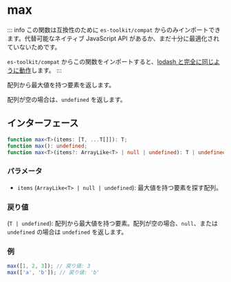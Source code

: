 # max

::: info
この関数は互換性のために `es-toolkit/compat` からのみインポートできます。代替可能なネイティブ JavaScript API があるか、まだ十分に最適化されていないためです。

`es-toolkit/compat` からこの関数をインポートすると、[lodash と完全に同じように動作](../../../compatibility.md)します。
:::

配列から最大値を持つ要素を返します。

配列が空の場合は、`undefined` を返します。

## インターフェース

```typescript
function max<T>(items: [T, ...T[]]): T;
function max(): undefined;
function max<T>(items?: ArrayLike<T> | null | undefined): T | undefined;
```

### パラメータ

- `items` (`ArrayLike<T> | null | undefined`): 最大値を持つ要素を探す配列。

### 戻り値

(`T | undefined`): 配列から最大値を持つ要素。配列が空の場合、`null`、または `undefined` の場合は `undefined` を返します。

### 例

```typescript
max([1, 2, 3]); // 戻り値: 3
max(['a', 'b']); // 戻り値: 'b'
```
